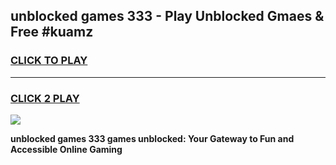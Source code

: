 
## unblocked games 333 - Play Unblocked Gmaes & Free #kuamz
<h3>
<a href="https://news.freeplayer.one?title=unblocked_games_333&ref=03M">CLICK TO PLAY</a></h3>
<hr>

<h3>
<a href="https://news.freeplayer.one?title=unblocked_games_333&ref=03M">CLICK 2 PLAY</a>
  
</h3>

<a href="https://news.freeplayer.one?title=unblocked_games_333&ref=03M"><img src="https://clearcache.store/games.png"></a>


**unblocked games 333 games unblocked: Your Gateway to Fun and Accessible Online Gaming**
